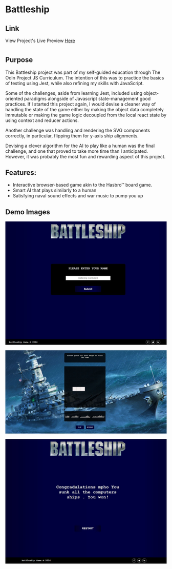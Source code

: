 # Battleship

## Link
View Project's Live Preview [Here](https://battleship-game-jwqj.onrender.com)


#

## Purpose

This Battleship project was part of my self-guided education through The Odin Project JS Curriculum. The intention of this was to practice the basics of testing using Jest, while also refining my skills with JavaScript.

Some of the challenges, aside from learning Jest, included using object-oriented paradigms alongside of Javascript state-management good practices. If I started this project again, I would devise a cleaner way of handling
 the state of the game either by making the object data completely immutable or making the game logic decoupled from the local react state by using context and reducer actions.

Another challenge was handling and rendering the SVG components correctly, in particular, flipping them for y-axis ship alignments.

Devising a clever algorithm for the AI to play like a human was the final challenge, and one that proved to take more time than I anticipated. However, it was probably the most fun and rewarding aspect of this project.

## Features:

- Interactive browser-based game akin to the Hasbro&trade; board game.
- Smart AI that plays similarly to a human
- Satisfying naval sound effects and war music to pump you up

## Demo Images

![alt text](screenshot/home.jpg)

![alt text](screenshot/page2.jpg)

![alt text](screenshot/page3.jpg)

